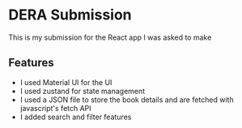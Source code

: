 # DERA Submission

This is my submission for the React app I was asked to make

## Features

- I used Material UI for the UI
- I used zustand for state management
- I used a JSON file to store the book details and are fetched with javascript's fetch API
- I added search and filter features

